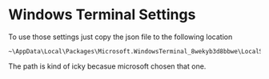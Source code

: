 # Windows Terminal Settings
To use those settings just copy the json file to the following location
```
~\AppData\Local\Packages\Microsoft.WindowsTerminal_8wekyb3d8bbwe\LocalState\settings.json
```
The path is kind of icky becasue microsoft chosen that one.
